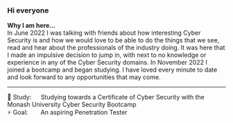 ### **Hi everyone**
**Why I am here...** <br />
In June 2022 I was talking with friends about how interesting Cyber Security is and how we would love to be able to do the things that we see, read and hear about the professionals of the industry doing. It was here that I made an impulsive decision to jump in, with next to no knowledge or experience in any of the Cyber Security domains.
In November 2022 I joined a bootcamp and began studying. I have loved every minute to date and look forward to any opportunities that may come. 

---

🌱 Study: &emsp; Studying towards a Certificate of Cyber Security with the Monash University Cyber Security Bootcamp <br />
⚡ Goal: &emsp; &nbsp; An aspiring Penetration Tester
